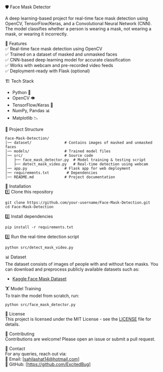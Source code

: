 🛡️ Face Mask Detector 

A deep learning-based project for real-time face mask detection using OpenCV, TensorFlow/Keras, and a Convolutional Neural Network (CNN). The model classifies whether a person is wearing a mask, not wearing a mask, or wearing it incorrectly.  


📌 Features  
✅ Real-time face mask detection using OpenCV  
✅ Trained on a dataset of masked and unmasked faces  
✅ CNN-based deep learning model for accurate classification  
✅ Works with webcam and pre-recorded video feeds  
✅ Deployment-ready with Flask (optional)  


🏗️ Tech Stack  
- Python 🐍  
- OpenCV 👁️  
- TensorFlow/Keras 🤖  
- NumPy, Pandas 📊  
- Matplotlib 📉  


📂 Project Structure  
```
Face-Mask-Detection/
│── dataset/               # Contains images of masked and unmasked faces  
│── models/                # Trained model files  
│── src/                   # Source code  
│   ├── face_mask_detector.py  # Model training & testing script  
│   ├── detect_mask_video.py   # Real-time detection using webcam  
│── app.py                 # Flask app for web deployment  
│── requirements.txt        # Dependencies  
│── README.md              # Project documentation  
```  

🚀 Installation  
1️⃣ Clone this repository  
```
git clone https://github.com/your-username/Face-Mask-Detection.git
cd Face-Mask-Detection
```

2️⃣ Install dependencies  
```
pip install -r requirements.txt
```

3️⃣ Run the real-time detection script  
```
python src/detect_mask_video.py
```

📊 Dataset  
The dataset consists of images of people with and without face masks. You can download and preprocess publicly available datasets such as:  
- [Kaggle Face Mask Dataset](https://www.kaggle.com/datasets/ashishjangra27/face-mask-12k-images-dataset)  


🏋️ Model Training  
To train the model from scratch, run:  
```
python src/face_mask_detector.py
```


📜 License  
This project is licensed under the MIT License - see the [LICENSE](LICENSE) file for details.  


🙌 Contributing  
Contributions are welcome! Please open an issue or submit a pull request.  


📩 Contact  
For any queries, reach out via:  
📧 Email: [sahilashat14@hotmail.com]  
📌 GitHub: [https://github.com/ExcitedBug] 

